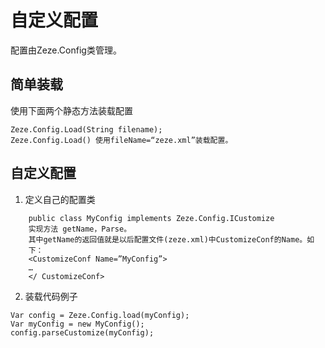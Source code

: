 # 自定义配置

配置由Zeze.Config类管理。

## 简单装载
使用下面两个静态方法装载配置
```
Zeze.Config.Load(String filename);
Zeze.Config.Load() 使用fileName=“zeze.xml”装载配置。
```

## 自定义配置
1.	定义自己的配置类
```
    public class MyConfig implements Zeze.Config.ICustomize
    实现方法 getName，Parse。
    其中getName的返回值就是以后配置文件(zeze.xml)中CustomizeConf的Name。如
    下：
    <CustomizeConf Name=”MyConfig”>
    …
    </ CustomizeConf>
```

2.	装载代码例子
```
Var config = Zeze.Config.load(myConfig);
Var myConfig = new MyConfig();
config.parseCustomize(myConfig);
```
